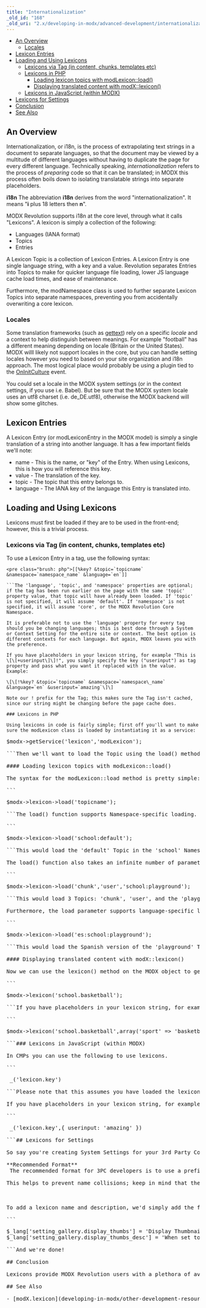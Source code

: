 ```yaml
---
title: "Internationalization"
_old_id: "168"
_old_uri: "2.x/developing-in-modx/advanced-development/internationalization"
---
```


- [An Overview](#Internationalization-AnOverview)
  - [Locales](#Internationalization-Locales)
- [Lexicon Entries](#Internationalization-LexiconEntries)
- [Loading and Using Lexicons](#Internationalization-LoadingandUsingLexicons)
  - [Lexicons via Tag (in content, chunks, templates etc)](#Internationalization-LexiconsviaTag%28incontent%2Cchunks%2Ctemplatesetc%29)
  - [Lexicons in PHP](#Internationalization-LexiconsinPHP)
      - [Loading lexicon topics with modLexicon::load()](#Internationalization-LoadinglexicontopicswithmodLexicon%3A%3Aload%28%29)
      - [Displaying translated content with modX::lexicon()](#Internationalization-DisplayingtranslatedcontentwithmodX%3A%3Alexicon%28%29)
  - [Lexicons in JavaScript (within MODX)](#Internationalization-LexiconsinJavaScript%28withinMODX%29)
- [Lexicons for Settings](#Internationalization-LexiconsforSettings)
- [Conclusion](#Internationalization-Conclusion)
- [See Also](#Internationalization-SeeAlso)



## An Overview

Internationalization, or i18n, is the process of extrapolating text strings in a document to separate languages, so that the document may be viewed by a multitude of different languages without having to duplicate the page for every different language. Technically speaking, _internationalization_ refers to the process of _preparing_ code so that it can be translated; in MODX this process often boils down to isolating translatable strings into separate placeholders.

**i18n** 
 The abbreviation **i18n** derives from the word "internationalization". It means "**i** plus 18 letters then **n**".

MODX Revolution supports i18n at the core level, through what it calls "Lexicons". A lexicon is simply a collection of the following:

- Languages (IANA format)
- Topics
- Entries

A Lexicon Topic is a collection of Lexicon Entries. A Lexicon Entry is one single language string, with a key and a value. Revolution separates Entries into Topics to make for quicker language file loading, lower JS language cache load times, and ease of maintenance.

Furthermore, the modNamespace class is used to further separate Lexicon Topics into separate namespaces, preventing you from accidentally overwriting a core lexicon.

### Locales

Some translation frameworks (such as [gettext](http://www.gnu.org/software/gettext/)) rely on a specific _locale_ and a context to help distinguish between meanings. For example "football" has a different meaning depending on locale (Britain or the United States). MODX willl likely not support locales in the core, but you can handle setting locales however you need to based on your site organization and i18n approach. The most logical place would probably be using a plugin tied to the [OnInitCulture](developing-in-modx/basic-development/plugins/system-events/oninitculture "OnInitCulture") event.

You could set a locale in the MODX system settings (or in the context settings, if you use i.e. Babel). But be sure that the MODX system locale uses an utf8 charset (i.e. de\_DE.utf8), otherwise the MODX backend will show some glitches.

## Lexicon Entries

A Lexicon Entry (or modLexiconEntry in the MODX model) is simply a single translation of a string into another language. It has a few important fields we'll note:

- name - This is the name, or "key" of the Entry. When using Lexicons, this is how you will reference this key.
- value - The translation of the key.
- topic - The topic that this entry belongs to.
- language - The IANA key of the language this Entry is translated into.

## Loading and Using Lexicons

Lexicons must first be loaded if they are to be used in the front-end; however, this is a trivial process.

### Lexicons via Tag (in content, chunks, templates etc)

To use a Lexicon Entry in a tag, use the following syntax:

```
<pre class="brush: php">[[%key? &topic=`topicname` &namespace=`namespace_name` &language=`en`]]

```The 'language', 'topic', and 'namespace' properties are optional; if the tag has been run earlier on the page with the same 'topic' property value, that topic will have already been loaded. If 'topic' is not specified, it will assume 'default'. If 'namespace' is not specified, it will assume 'core', or the MODX Revolution Core Namespace.

It is preferable not to use the 'language' property for every tag should you be changing languages; this is best done through a System or Context Setting for the entire site or context. The best option is different contexts for each language. But again, MODX leaves you with the preference.

If you have placeholders in your lexicon string, for example "This is \[\[+userinput\]\]!", you simply specify the key ("userinput") as tag property and pass what you want it replaced with in the value. Example:

\[\[!%key? &topic=`topicname` &namespace=`namespace\_name` &language=`en` &userinput=`amazing`\]\]

Note our ! prefix for the Tag; this makes sure the Tag isn't cached, since our string might be changing before the page cache does.

### Lexicons in PHP

Using lexicons in code is fairly simple; first off you'll want to make sure the modLexicon class is loaded by instantiating it as a service:

```
<pre class="brush: php">$modx->getService('lexicon','modLexicon');

```Then we'll want to load the Topic using the load() method.

#### Loading lexicon topics with modLexicon::load()

The syntax for the modLexicon::load method is pretty simple:

```
<pre class="brush: php">$modx->lexicon->load('topicname');

```The load() function supports Namespace-specific loading. So, say you had a Lexicon Topic named 'default' in a Namespace called 'school'. You'd simply load it like so:

```
<pre class="brush: php">$modx->lexicon->load('school:default');

```This would load the 'default' Topic in the 'school' Namespace. If the Namespace is not specified, it defaults to 'core', which is the default Namespace for the MODX Revolution backend.

The load() function also takes an infinite number of parameters; each parameter loads a separate Topic. Example:

```
<pre class="brush: php">$modx->lexicon->load('chunk','user','school:playground');

```This would load 3 Topics: 'chunk', 'user', and the 'playground' Topic from the 'school' Namespace.

Furthermore, the load parameter supports language-specific loading, should you want to override the default language that is being loaded (which defaults to the current value of $this->modx->cultureKey, which is set differently depending on the Context loaded, and can be set via Settings), you could load it like so:

```
<pre class="brush: php">$modx->lexicon->load('es:school:playground');

```This would load the Spanish version of the 'playground' Topic for the 'school' Namespace. Fun, huh?

#### Displaying translated content with modX::lexicon()

Now we can use the lexicon() method on the MODX object to get our Entry with key 'school.basketball':

```
<pre class="brush: php">$modx->lexicon('school.basketball');

```If you have placeholders in your lexicon string, for example "This is \[\[+userinput\]\]!", you can pass an array as the second arguement which has key=>value pairs of your placeholder content, like so:

```
<pre class="brush: php">$modx->lexicon('school.basketball',array('sport' => 'basketball'));

```### Lexicons in JavaScript (within MODX)

In CMPs you can use the following to use lexicons.

```
<pre class="brush: php"> _('lexicon.key')

```Please note that this assumes you have loaded the lexicon in your connector - there is (at least to my knowledge at this time ~Mark H.) no way to dynamically load other lexicon topics through JavaScript.

If you have placeholders in your lexicon string, for example "This is \[\[+userinput\]\]!", you can pass the values for the placeholders as a javascript object, like so:

```
<pre class="brush: php"> _('lexicon.key',{ userinput: 'amazing' })

```## Lexicons for Settings

So say you're creating System Settings for your 3rd Party Component (3PC). The syntax for auto-loading them into the Revolution Settings grid is simple. Let's say we have a Namespace for our Component called 'gallery', and a setting called 'gallery.display\_thumbs'

**Recommended Format** 
 The recommended format for 3PC developers is to use a prefix which identifies the parent component: $_lang\['\_name-of-component_.key-name'\] = 'Your translation here.';

This helps to prevent name collisions; keep in mind that the **$\_lang** array may have thousands of entries, so you want to make sure each entry is unique.



To add a lexicon name and description, we'd simply add the following 2 strings into our 'default' Lexicon Topic for our 'gallery' Namespace:

```
<pre class="brush: php">$_lang['setting_gallery.display_thumbs'] = 'Display Thumbnails';
$_lang['setting_gallery.display_thumbs_desc'] = 'When set to true, this will display thumbnails for the gallery.';

```And we're done!

## Conclusion

Lexicons provide MODX Revolution users with a plethora of avenues and options to do their i18n work. Lexicons are composed of multiple Entries for each Language, and are grouped into Topics. They can be called by PHP method calls, or by MODX Tags.

## See Also

- [modX.lexicon](developing-in-modx/other-development-resources/class-reference/modx/modx.lexicon "modX.lexicon")